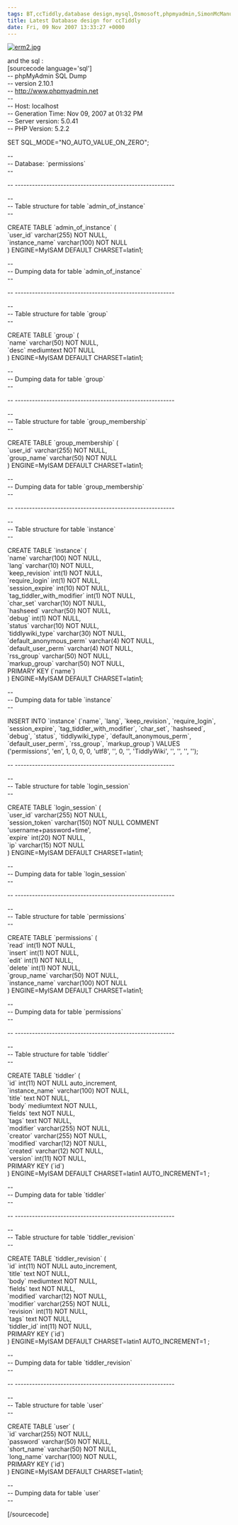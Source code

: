 ```yaml
---
tags: BT,ccTiddly,database design,mysql,Osmosoft,phpmyadmin,SimonMcManus
title: Latest Database design for ccTiddly 
date: Fri, 09 Nov 2007 13:33:27 +0000
---
```

[![erm2.jpg](https://simonmcmanus.files.wordpress.com/2007/11/erm2.jpg)](https://simonmcmanus.files.wordpress.com/2007/11/erm2.jpg "erm2.jpg")  
  
and the sql :  
\[sourcecode language='sql'\]  
\-- phpMyAdmin SQL Dump  
\-- version 2.10.1  
\-- http://www.phpmyadmin.net  
\--  
\-- Host: localhost  
\-- Generation Time: Nov 09, 2007 at 01:32 PM  
\-- Server version: 5.0.41  
\-- PHP Version: 5.2.2  
  
SET SQL\_MODE="NO\_AUTO\_VALUE\_ON\_ZERO";  
  
\--  
\-- Database: \`permissions\`  
\--  
  
\-- --------------------------------------------------------  
  
\--  
\-- Table structure for table \`admin\_of\_instance\`  
\--  
  
CREATE TABLE \`admin\_of\_instance\` (  
\`user\_id\` varchar(255) NOT NULL,  
\`instance\_name\` varchar(100) NOT NULL  
) ENGINE=MyISAM DEFAULT CHARSET=latin1;  
  
\--  
\-- Dumping data for table \`admin\_of\_instance\`  
\--  
  
\-- --------------------------------------------------------  
  
\--  
\-- Table structure for table \`group\`  
\--  
  
CREATE TABLE \`group\` (  
\`name\` varchar(50) NOT NULL,  
\`desc\` mediumtext NOT NULL  
) ENGINE=MyISAM DEFAULT CHARSET=latin1;  
  
\--  
\-- Dumping data for table \`group\`  
\--  
  
\-- --------------------------------------------------------  
  
\--  
\-- Table structure for table \`group\_membership\`  
\--  
  
CREATE TABLE \`group\_membership\` (  
\`user\_id\` varchar(255) NOT NULL,  
\`group\_name\` varchar(50) NOT NULL  
) ENGINE=MyISAM DEFAULT CHARSET=latin1;  
  
\--  
\-- Dumping data for table \`group\_membership\`  
\--  
  
\-- --------------------------------------------------------  
  
\--  
\-- Table structure for table \`instance\`  
\--  
  
CREATE TABLE \`instance\` (  
\`name\` varchar(100) NOT NULL,  
\`lang\` varchar(10) NOT NULL,  
\`keep\_revision\` int(1) NOT NULL,  
\`require\_login\` int(1) NOT NULL,  
\`session\_expire\` int(10) NOT NULL,  
\`tag\_tiddler\_with\_modifier\` int(1) NOT NULL,  
\`char\_set\` varchar(10) NOT NULL,  
\`hashseed\` varchar(50) NOT NULL,  
\`debug\` int(1) NOT NULL,  
\`status\` varchar(10) NOT NULL,  
\`tiddlywiki\_type\` varchar(30) NOT NULL,  
\`default\_anonymous\_perm\` varchar(4) NOT NULL,  
\`default\_user\_perm\` varchar(4) NOT NULL,  
\`rss\_group\` varchar(50) NOT NULL,  
\`markup\_group\` varchar(50) NOT NULL,  
PRIMARY KEY (\`name\`)  
) ENGINE=MyISAM DEFAULT CHARSET=latin1;  
  
\--  
\-- Dumping data for table \`instance\`  
\--  
  
INSERT INTO \`instance\` (\`name\`, \`lang\`, \`keep\_revision\`, \`require\_login\`, \`session\_expire\`, \`tag\_tiddler\_with\_modifier\`, \`char\_set\`, \`hashseed\`, \`debug\`, \`status\`, \`tiddlywiki\_type\`, \`default\_anonymous\_perm\`, \`default\_user\_perm\`, \`rss\_group\`, \`markup\_group\`) VALUES  
('permissions', 'en', 1, 0, 0, 0, 'utf8', '', 0, '', 'TiddlyWiki', '', '', '', '');  
  
\-- --------------------------------------------------------  
  
\--  
\-- Table structure for table \`login\_session\`  
\--  
  
CREATE TABLE \`login\_session\` (  
\`user\_id\` varchar(255) NOT NULL,  
\`session\_token\` varchar(150) NOT NULL COMMENT 'username+password+time',  
\`expire\` int(20) NOT NULL,  
\`ip\` varchar(15) NOT NULL  
) ENGINE=MyISAM DEFAULT CHARSET=latin1;  
  
\--  
\-- Dumping data for table \`login\_session\`  
\--  
  
\-- --------------------------------------------------------  
  
\--  
\-- Table structure for table \`permissions\`  
\--  
  
CREATE TABLE \`permissions\` (  
\`read\` int(1) NOT NULL,  
\`insert\` int(1) NOT NULL,  
\`edit\` int(1) NOT NULL,  
\`delete\` int(1) NOT NULL,  
\`group\_name\` varchar(50) NOT NULL,  
\`instance\_name\` varchar(100) NOT NULL  
) ENGINE=MyISAM DEFAULT CHARSET=latin1;  
  
\--  
\-- Dumping data for table \`permissions\`  
\--  
  
\-- --------------------------------------------------------  
  
\--  
\-- Table structure for table \`tiddler\`  
\--  
  
CREATE TABLE \`tiddler\` (  
\`id\` int(11) NOT NULL auto\_increment,  
\`instance\_name\` varchar(100) NOT NULL,  
\`title\` text NOT NULL,  
\`body\` mediumtext NOT NULL,  
\`fields\` text NOT NULL,  
\`tags\` text NOT NULL,  
\`modifier\` varchar(255) NOT NULL,  
\`creator\` varchar(255) NOT NULL,  
\`modified\` varchar(12) NOT NULL,  
\`created\` varchar(12) NOT NULL,  
\`version\` int(11) NOT NULL,  
PRIMARY KEY (\`id\`)  
) ENGINE=MyISAM DEFAULT CHARSET=latin1 AUTO\_INCREMENT=1 ;  
  
\--  
\-- Dumping data for table \`tiddler\`  
\--  
  
\-- --------------------------------------------------------  
  
\--  
\-- Table structure for table \`tiddler\_revision\`  
\--  
  
CREATE TABLE \`tiddler\_revision\` (  
\`id\` int(11) NOT NULL auto\_increment,  
\`title\` text NOT NULL,  
\`body\` mediumtext NOT NULL,  
\`fields\` text NOT NULL,  
\`modified\` varchar(12) NOT NULL,  
\`modifier\` varchar(255) NOT NULL,  
\`revision\` int(11) NOT NULL,  
\`tags\` text NOT NULL,  
\`tiddler\_id\` int(11) NOT NULL,  
PRIMARY KEY (\`id\`)  
) ENGINE=MyISAM DEFAULT CHARSET=latin1 AUTO\_INCREMENT=1 ;  
  
\--  
\-- Dumping data for table \`tiddler\_revision\`  
\--  
  
\-- --------------------------------------------------------  
  
\--  
\-- Table structure for table \`user\`  
\--  
  
CREATE TABLE \`user\` (  
\`id\` varchar(255) NOT NULL,  
\`password\` varchar(50) NOT NULL,  
\`short\_name\` varchar(50) NOT NULL,  
\`long\_name\` varchar(100) NOT NULL,  
PRIMARY KEY (\`id\`)  
) ENGINE=MyISAM DEFAULT CHARSET=latin1;  
  
\--  
\-- Dumping data for table \`user\`  
\--  
  
\[/sourcecode\]
